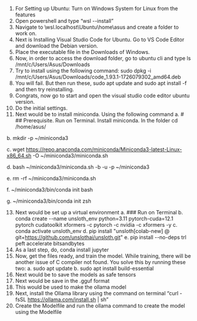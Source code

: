 1.	For Setting up Ubuntu: Turn on Windows System for Linux from the features
2.	Open powershell and type “wsl --install”
3.	Navigate to \\wsl.localhost\Ubuntu\home\asus and create a folder to work on.
4.	Next is Installing Visual Studio Code for Ubuntu. Go to VS Code Editor and download the Debian version.
5.	Place the executable file in the Downloads of Windows.
6.	Now, in order to access the download folder, go to ubuntu cli and type ls /mnt/c/Users/Asus/Downloads 
7.	Try to install using the following command: sudo dpkg -i /mnt/c/Users/Asus/Downloads/code_1.93.1-1726079302_amd64.deb
8.	You will fail. But then run these, sudo apt update and sudo apt install -f and then try reinstalling.
9.	Congrats, now go to start and open the visual studio code editor ubuntu version. 
10.	Do the initial settings.
11.	Next would be to install miniconda. Using the following command
a.	# ## Prerequisite. Run on Terminal. Install miniconda. In the folder cd /home/asus/

b.	mkdir -p ~/miniconda3

c.	wget https://repo.anaconda.com/miniconda/Miniconda3-latest-Linux-x86_64.sh -O ~/miniconda3/miniconda.sh

d.	bash ~/miniconda3/miniconda.sh -b -u -p ~/miniconda3

e.	rm -rf ~/miniconda3/miniconda.sh

f.	~/miniconda3/bin/conda init bash

g.	~/miniconda3/bin/conda init zsh

13.	Next would be set up a virtual environment 
a.	### Run on Terminal 
b.	conda create --name unsloth_env python=3.11 pytorch-cuda=12.1 pytorch cudatoolkit xformers -c pytorch -c nvidia -c xformers -y
c.	conda activate unsloth_env
d.	pip install "unsloth[colab-new] @ git+https://github.com/unslothai/unsloth.git"
e.	pip install --no-deps trl peft accelerate bitsandbytes
14.	As a last step, do, conda install jupyter
15.	Now, get the files ready, and train the model. While training, there will be another issue of C compiler not found. You solve this by running these two:
a.	sudo apt update
b.	sudo apt install build-essential
16.	Next would be to save the models as safe tensors
17.	Next would be save in the .gguf format
18.	This would be used to make the ollama model
19.	Next, install the Ollama library using the command on terminal “curl -fsSL https://ollama.com/install.sh | sh”
20.	Create the Modelfile and run the ollama command to create the model using the Modelfile
